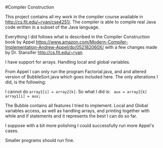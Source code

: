 #Compiler Construction

This project contains all my work in the compiler course available in http://cs.fit.edu/~ryan/cse4251/. The compiler is able to compile real Java code written in a subset of the Java language. 

Everything I did follows what is described in the Compiler Construction book by Appel https://www.amazon.com/Modern-Compiler-Implementation-Andrew-Appel/dp/052182060X/ with a few changes made by Dr. Stansifer http://cs.fit.edu/~ryan

I have support for arrays. Handling local and global variables.

From Appel I can only run the program Factorial.java, and and altered version of BubbleSort.java
which goes included here. The only alterations I did, is the following:

I cannot do `array1[i] = array2[k]`. So what I did is:
`
aux = array2[k]
array1[i] = aux;`

The Bubble contains all features I tried to implement. Local and Global variables access,
as well as handling arrays, and printing together with while and if statements and it
represents the best I can do so far.

I suppose with a bit more polishing I could successfully run more Appel's cases.

Smaller programs should run fine.
